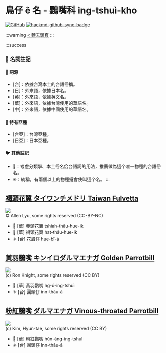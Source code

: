 # 鳥仔 ê 名 - 鸚嘴科 ing-tshuì-kho

[![GitHub](https://img.shields.io/badge/GitHub-black?logo=github)](https://github.com/siansiansu/tsiau-a-e-mia)
[![hackmd-github-sync-badge](https://hackmd.io/bEuETxL1R3i4SRQsg8Wslg/badge)](https://hackmd.io/bEuETxL1R3i4SRQsg8Wslg)

:::warning
[< 轉去頭頁](https://hackmd.io/@siansiansu/Hy4VzNvha)
:::

:::success
### 📖 名詞註記

#### 📎 詞源

- [台]：依據台灣本土的台語俗稱。
- [日]：外來語，依據日本名。
- [英]：外來語，依據英文名。
- [華]：外來語，依據台灣使用的華語名。
- [中]：外來語，依據中國使用的華語名。

#### 🎏 特有亞種

- [台亞]：台灣亞種。
- [日亞]：日本亞種。

#### 🐦 其他註記

- 🎯：考慮分類學、本土俗名佮台語詞的用法，推薦做為這个唯一物種的台語俗名。
- ✳️：統稱，有兩個以上的物種攏會使叫這个名。
:::

## [褐頭花翼 タイワンチメドリ Taiwan Fulvetta](https://ebird.org/species/taiful1)

![](https://inaturalist-open-data.s3.amazonaws.com/photos/119091522/large.jpeg)
<br/>
© Allen Lyu, some rights reserved (CC-BY-NC)

- 🎯 [華] 赤頭花翼 tshiah-thâu-hue-i̍k
- 🎯 [華] 褐頭花翼 hat-thâu-hue-i̍k
- ✳️ [台] 花眉仔 hue-bî-á

## [黃羽鸚嘴 キンイロダルマエナガ Golden Parrotbill](https://ebird.org/species/golpar2)

![](https://inaturalist-open-data.s3.amazonaws.com/photos/2683250/medium.jpg)
<br/>
(c) Ron Knight, some rights reserved (CC BY)

- 🎯 [華] 黃羽鸚嘴 n̂g-ú-ing-tshuì
- ✳️ [台] 圓頭仔 înn-thâu-á

## [粉紅鸚嘴 ダルマエナガ Vinous-throated Parrotbill](https://ebird.org/species/vitpar1)

![](https://inaturalist-open-data.s3.amazonaws.com/photos/2619096/medium.jpg)
<br/>
(c) Kim, Hyun-tae, some rights reserved (CC BY)

- 🎯 [華] 粉紅鸚嘴 hún-âng-ing-tshuì
- ✳️ [台] 圓頭仔 înn-thâu-á
